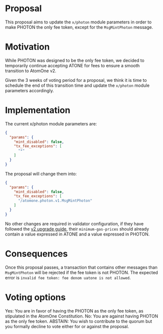 # Proposal

This proposal aims to update the `x/photon` module parameters in order to make
PHOTON the only fee token, except for the `MsgMintPhoton` message.

# Motivation

While PHOTON was designed to be the only fee token, we decided to temporarily
continue accepting ATONE for fees to ensure a smooth transition to AtomOne v2.

Given the 3 weeks of voting period for a proposal, we think it is time to
schedule the end of this transition time and update the `x/photon` module
parameters accordingly.

# Implementation

The current x/photon module parameters are:

```json
{
  "params": {
    "mint_disabled": false,
    "tx_fee_exceptions": [
      "*"
    ]
  }
}
```

The proposal will change them into:

```json
{
  "params": {
    "mint_disabled": false,
    "tx_fee_exceptions": [
      "/atomone.photon.v1.MsgMintPhoton"
    ]
  }
}
```

No other changes are required in validator configuration, if they have followed
the [v2 upgrade guide](https://github.com/atomone-hub/atomone/blob/7c88091ef64628baa098b2251000f9af0f81c049/UPGRADING.md),
their `minimum-gas-prices` should already contain a value expressed in ATONE
and a value expressed in PHOTON.

# Consequences

Once this proposal passes, a transaction that contains other messages than
`MsgMintPhoton` will be rejected if the fee token is not PHOTON. The expected
error is `invalid fee token: fee denom uatone is not allowed`.

# Voting options

Yes: You are in favor of having the PHOTON as the only fee token, as stipulated
in the AtomOne Constitution.
No: You are against having PHOTON as the only fee token.
ABSTAIN: You wish to contribute to the quorum but you formally decline to vote
either for or against the proposal.
